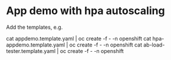 # App demo with hpa autoscaling 

Add the templates, e.g. 

cat appdemo.template.yaml         | oc create -f -  -n openshift
cat hpa-appdemo.template.yaml     | oc create -f -  -n openshift
cat ab-load-tester.template.yaml  | oc create -f -  -n openshift

